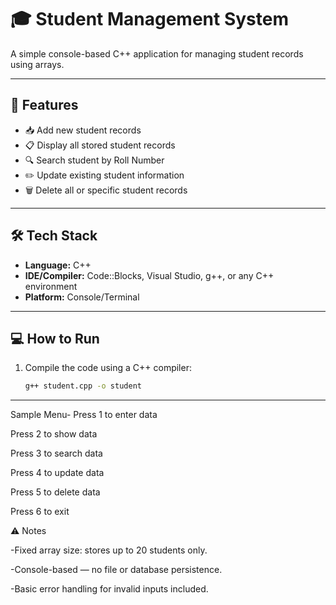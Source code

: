 # 🎓 Student Management System 
A simple console-based C++ application for managing student records using arrays.

---

## 🚀 Features

- 📥 Add new student records  
- 📋 Display all stored student records  
- 🔍 Search student by Roll Number  
- ✏️ Update existing student information  
- 🗑️ Delete all or specific student records  

---

## 🛠️ Tech Stack

- **Language:** C++  
- **IDE/Compiler:** Code::Blocks, Visual Studio, g++, or any C++ environment  
- **Platform:** Console/Terminal

---

## 💻 How to Run

1. Compile the code using a C++ compiler:
   ```bash
   g++ student.cpp -o student
---


Sample Menu-
Press 1 to enter data

Press 2 to show data

Press 3 to search data

Press 4 to update data

Press 5 to delete data

Press 6 to exit

⚠️ Notes

-Fixed array size: stores up to 20 students only.

-Console-based — no file or database persistence.

-Basic error handling for invalid inputs included.

